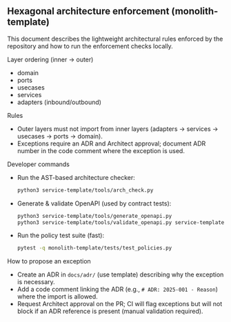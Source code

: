 ## Hexagonal architecture enforcement (monolith-template)

This document describes the lightweight architectural rules enforced by the repository and how to run the enforcement checks locally.

Layer ordering (inner → outer)
- domain
- ports
- usecases
- services
- adapters (inbound/outbound)

Rules
- Outer layers must not import from inner layers (adapters → services → usecases → ports → domain).
- Exceptions require an ADR and Architect approval; document ADR number in the code comment where the exception is used.

Developer commands
- Run the AST-based architecture checker:

  ```bash
  python3 service-template/tools/arch_check.py
  ```

- Generate & validate OpenAPI (used by contract tests):

  ```bash
  python3 service-template/tools/generate_openapi.py
  python3 service-template/tools/validate_openapi.py service-template/src/app/openapi.json
  ```

- Run the policy test suite (fast):

  ```bash
  pytest -q monolith-template/tests/test_policies.py
  ```

How to propose an exception
- Create an ADR in `docs/adr/` (use template) describing why the exception is necessary.
- Add a code comment linking the ADR (e.g., `# ADR: 2025-001 - Reason`) where the import is allowed.
- Request Architect approval on the PR; CI will flag exceptions but will not block if an ADR reference is present (manual validation required).
